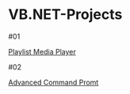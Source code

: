 # VB.NET-Projects

#01

<a href="https://github.com/EmuZONE/VB.NET-Projects/tree/master/Source/Playlist%20Media%20Player">Playlist Media Player</a>

#02

<a href="https://github.com/EmuZONE/VB.NET-Projects/tree/master/Source/Advanced%20Command%20Promt">Advanced Command Promt</a>

